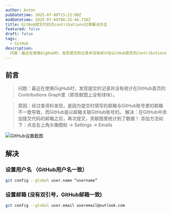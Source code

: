 ```yaml
---
author: Axton
pubDatetime: 2025-07-08T15:22:00Z
modDatetime: 2025-07-08T06:25:46.734Z
title: GitHub提交代码无contributions记录解决办法
featured: false
draft: false
tags:
  - GitHub
description:
  问题：最近在使用GigHub时，发现提交的记录并没有统计在GitHub首页的Contributions Graph里（即贡献图上没有绿块）。
---
```


## 前言

> 问题：最近在使用GigHub时，发现提交的记录并没有统计在GitHub首页的Contributions Graph里（即贡献图上没有绿块）。

> 原因：经过查资料发现，是因为提交时填写的邮箱与GitHub账号里的邮箱不一致导致，而GitHub是以邮箱关联GitHub账号的。
> 解决：在GitHub中添加提交代码的邮箱之后，再次提交，贡献图里统计到了数据！
> 添加方法如下：点击右上角头像图标 -> Settings -> Emails

![GitHub设置截图](@/assets/images/Snipaste_2025-07-08_09-12-02.png)

## 解决

###  设置用户名 （GitHub用户名一致）

```bash
git config --global user.name “username”
```

### 设置邮箱 (没有双引号，GitHub邮箱一致)

```bash
git config --global user.email useremail@outlook.com
```

